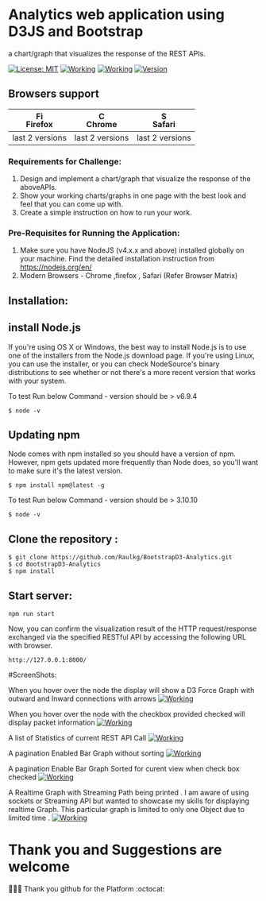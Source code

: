 # Analytics web application using D3JS and Bootstrap

a chart/graph that visualizes the response of the REST APIs.

[![License: MIT](https://img.shields.io/badge/License-MIT-yellow.svg)](https://opensource.org/licenses/MIT)
[![Working](https://img.shields.io/badge/Working-yes-brightgreen.svg)]()
[![Working](https://img.shields.io/badge/Implemented-100%25-brightgreen.svg)]()
[![Version](https://img.shields.io/badge/Version-1v.0.6-brightgreen.svg)]()


## Browsers support 

| [<img src="https://raw.githubusercontent.com/godban/browsers-support-badges/master/src/images/firefox.png" alt="Firefox" width="16px" height="16px" />](http://godban.github.io/browsers-support-badges/)</br>Firefox | [<img src="https://raw.githubusercontent.com/godban/browsers-support-badges/master/src/images/chrome.png" alt="Chrome" width="16px" height="16px" />](http://godban.github.io/browsers-support-badges/)</br>Chrome | [<img src="https://raw.githubusercontent.com/godban/browsers-support-badges/master/src/images/safari.png" alt="Safari" width="16px" height="16px" />](http://godban.github.io/browsers-support-badges/)</br>Safari |
| --------- | --------- | --------- |
| last 2 versions| last 2 versions| last 2 versions




### Requirements for Challenge:
1. Design and implement a chart/graph that visualize the response of the aboveAPIs.
2. Show your working charts/graphs in one page with the best look and feel that you can come up with.
3. Create a simple instruction on how to run your work.

### Pre-Requisites for Running the Application:
1. Make sure you have NodeJS (v4.x.x and above) installed globally on your machine. Find the detailed installation instruction from https://nodejs.org/en/
2. Modern Browsers - Chrome ,firefox , Safari (Refer Browser Matrix)



## Installation:

## install Node.js

If you're using OS X or Windows, the best way to install Node.js is to use one of the installers from the Node.js download page. If you're using Linux, you can use the installer, or you can check NodeSource's binary distributions to see whether or not there's a more recent version that works with your system.

To test Run below Command - version should be > v6.9.4

`$ node -v`

## Updating npm

Node comes with npm installed so you should have a version of npm. However, npm gets updated more frequently than Node does, so you'll want to make sure it's the latest version.

`$ npm install npm@latest -g`


To test Run below Command - version should be > 3.10.10

`$ node -v`

## Clone the repository :

```
$ git clone https://github.com/Raulkg/BootstrapD3-Analytics.git
$ cd BootstrapD3-Analytics
$ npm install

```

## Start server:

`npm run start`

Now, you can confirm the visualization result of the HTTP request/response exchanged via the specified RESTful API by accessing the following URL with browser.

`http://127.0.0.1:8000/`




#ScreenShots:

When you hover over the node the display will show a D3 Force Graph with outward and Inward connections with arrows
[![Working](https://github.com/Raulkg/BootstrapD3-Analytics/blob/master/Screen%20Shot%202017-02-20%20at%204.48.40%20PM.png)]()

When you hover over the node with the checkbox provided checked will display packet information
[![Working](https://github.com/Raulkg/BootstrapD3-Analytics/blob/master/Screen%20Shot%202017-02-20%20at%204.48.59%20PM.png)]()

A list of Statistics of current REST API Call
[![Working](https://github.com/Raulkg/BootstrapD3-Analytics/blob/master/Screen%20Shot%202017-02-20%20at%204.49.08%20PM.png)]()

A pagination Enabled Bar Graph without sorting
[![Working](https://github.com/Raulkg/BootstrapD3-Analytics/blob/master/Screen%20Shot%202017-02-20%20at%204.49.14%20PM.png)]()

A pagination Enable Bar Graph Sorted for curent view when check box checked
[![Working](https://github.com/Raulkg/BootstrapD3-Analytics/blob/master/Screen%20Shot%202017-02-20%20at%204.49.31%20PM.png)]()


A Realtime Graph with Streaming Path being printed . I am aware of using sockets or Streaming API but wanted to showcase my skills for displaying realtime Graph. This particular graph is limited to only one Object due to limited time .
[![Working](https://github.com/Raulkg/BootstrapD3-Analytics/blob/master/Screen%20Shot%202017-02-20%20at%204.50.09%20PM.png)]()




# Thank you and Suggestions are welcome
:tada::tada::tada:
Thank you github for the Platform :octocat: